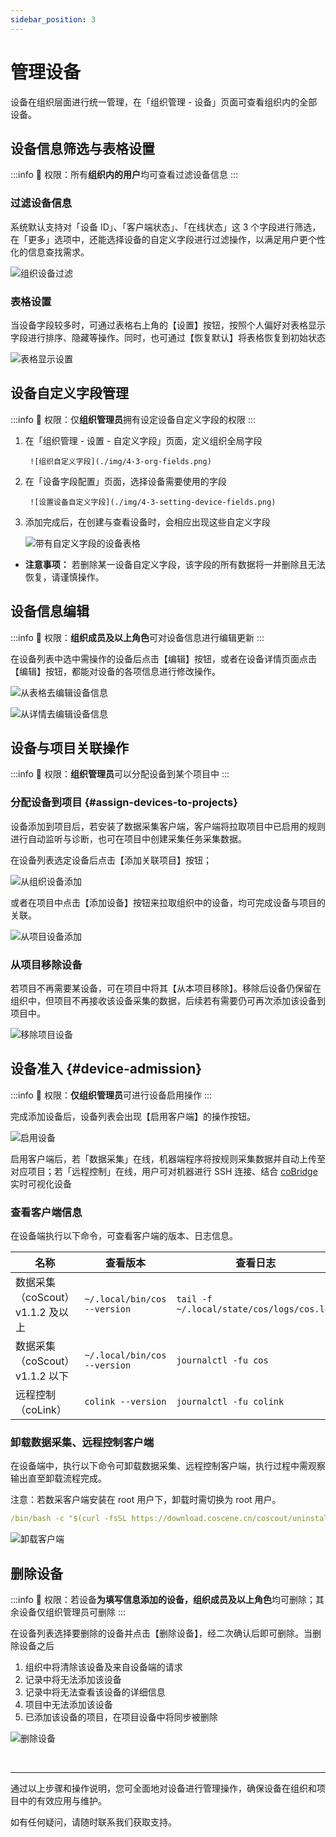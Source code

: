 ```yaml
---
sidebar_position: 3
---
```


# 管理设备

设备在组织层面进行统一管理，在「组织管理 - 设备」页面可查看组织内的全部设备。

## 设备信息筛选与表格设置

:::info
🤖 权限：所有**组织内的用户**均可查看过滤设备信息
:::

### 过滤设备信息

系统默认支持对「设备 ID」、「客户端状态」、「在线状态」这 3 个字段进行筛选，在「更多」选项中，还能选择设备的自定义字段进行过滤操作，以满足用户更个性化的信息查找需求。

![组织设备过滤](./img/4-3-device-filter.png)

### 表格设置

当设备字段较多时，可通过表格右上角的【设置】按钮，按照个人偏好对表格显示字段进行排序、隐藏等操作。同时，也可通过【恢复默认】将表格恢复到初始状态

![表格显示设置](./img/4-3-device-table-setting.png)

## 设备自定义字段管理

:::info
🤖 权限：仅**组织管理员**拥有设定设备自定义字段的权限
:::

1. 在「组织管理 - 设置 - 自定义字段」页面，定义组织全局字段

        ![组织自定义字段](./img/4-3-org-fields.png)

2. 在「设备字段配置」页面，选择设备需要使用的字段

        ![设置设备自定义字段](./img/4-3-setting-device-fields.png)

3. 添加完成后，在创建与查看设备时，会相应出现这些自定义字段

    ![带有自定义字段的设备表格](./img/4-3-device-table-fields.png)

- **注意事项：** 若删除某一设备自定义字段，该字段的所有数据将一并删除且无法恢复，请谨慎操作。

## 设备信息编辑

:::info
🤖 权限：**组织成员及以上角色**可对设备信息进行编辑更新
:::

在设备列表中选中需操作的设备后点击【编辑】按钮，或者在设备详情页面点击【编辑】按钮，都能对设备的各项信息进行修改操作。

![从表格去编辑设备信息](./img/4-3-device-table-edit.png)

![从详情去编辑设备信息](./img/4-3-device-details-edit.png)

## 设备与项目关联操作

:::info
🤖 权限：**组织管理员**可以分配设备到某个项目中
:::

### 分配设备到项目 {#assign-devices-to-projects}

设备添加到项目后，若安装了数据采集客户端，客户端将拉取项目中已启用的规则进行自动监听与诊断，也可在项目中创建采集任务采集数据。

在设备列表选定设备后点击【添加关联项目】按钮；

![从组织设备添加](./img/4-3-device-add-project-01.png)

或者在项目中点击【添加设备】按钮来拉取组织中的设备，均可完成设备与项目的关联。

![从项目设备添加](./img/4-3-device-add-project-02.png)

### 从项目移除设备

若项目不再需要某设备，可在项目中将其【从本项目移除】。移除后设备仍保留在组织中，但项目不再接收该设备采集的数据，后续若有需要仍可再次添加该设备到项目中。

![移除项目设备](./img/4-3-delete-project-device.png)

## 设备准入 {#device-admission}

:::info
🤖 权限：**仅组织管理员**可进行设备启用操作
:::

完成添加设备后，设备列表会出现【启用客户端】的操作按钮。

![启用设备](./img/4-3-access-device.png)

启用客户端后，若「数据采集」在线，机器端程序将按规则采集数据并自动上传至对应项目；若「远程控制」在线，用户可对机器进行 SSH 连接、结合 [coBridge](https://github.com/coscene-io/coBridge) 实时可视化设备

### 查看客户端信息

在设备端执行以下命令，可查看客户端的版本、日志信息。

| 名称 | 查看版本 | 查看日志 |
| ---- | -------- | -------- |
| 数据采集（coScout）v1.1.2 及以上 | `~/.local/bin/cos --version` | `tail -f ~/.local/state/cos/logs/cos.log` |
| 数据采集（coScout）v1.1.2 以下 | `~/.local/bin/cos --version` | `journalctl -fu cos` |
| 远程控制（coLink） | `colink --version` | `journalctl -fu colink` |

### 卸载数据采集、远程控制客户端

在设备端中，执行以下命令可卸载数据采集、远程控制客户端，执行过程中需观察输出直至卸载流程完成。

注意：若数采客户端安装在 root 用户下，卸载时需切换为 root 用户。

```yaml
/bin/bash -c "$(curl -fsSL https://download.coscene.cn/coscout/uninstall.sh)"
```

![卸载客户端](./img/4-3-unload-1.png)

## 删除设备

:::info
🤖 权限：若设备**为填写信息添加的设备，组织成员及以上角色**均可删除；其余设备仅组织管理员可删除
:::

在设备列表选择要删除的设备并点击【删除设备】，经二次确认后即可删除。当删除设备之后

1. 组织中将清除该设备及来自设备端的请求
2. 记录中将无法添加该设备
3. 记录中将无法查看该设备的详细信息
4. 项目中无法添加该设备
5. 已添加该设备的项目，在项目设备中将同步被删除

![删除设备](./img/4-3-device-delete.png)

<br />

---

通过以上步骤和操作说明，您可全面地对设备进行管理操作，确保设备在组织和项目中的有效应用与维护。

如有任何疑问，请随时联系我们获取支持。

